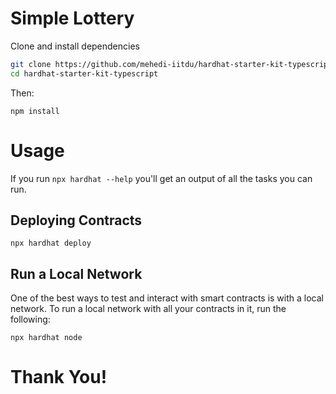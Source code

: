 # Simple Lottery

Clone and install dependencies

```bash
git clone https://github.com/mehedi-iitdu/hardhat-starter-kit-typescript
cd hardhat-starter-kit-typescript
```

Then:

```
npm install
```

# Usage

If you run `npx hardhat --help` you'll get an output of all the tasks you can run.

## Deploying Contracts

```
npx hardhat deploy
```

## Run a Local Network

One of the best ways to test and interact with smart contracts is with a local network. To run a local network with all your contracts in it, run the following:

```
npx hardhat node
```



# Thank You!
